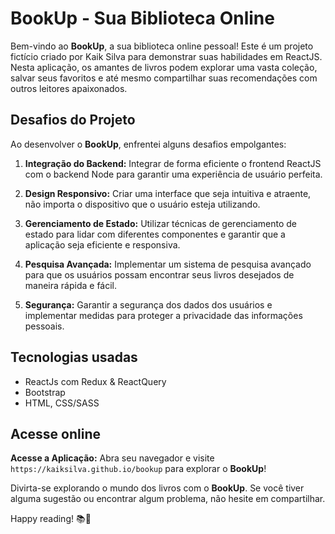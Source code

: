 # BookUp - Sua Biblioteca Online

Bem-vindo ao **BookUp**, a sua biblioteca online pessoal! Este é um projeto fictício criado por Kaik Silva para demonstrar suas habilidades em ReactJS. Nesta aplicação, os amantes de livros podem explorar uma vasta coleção, salvar seus favoritos e até mesmo compartilhar suas recomendações com outros leitores apaixonados.

## Desafios do Projeto

Ao desenvolver o **BookUp**, enfrentei alguns desafios empolgantes:

1. **Integração do Backend:** Integrar de forma eficiente o frontend ReactJS com o backend Node para garantir uma experiência de usuário perfeita.

2. **Design Responsivo:** Criar uma interface que seja intuitiva e atraente, não importa o dispositivo que o usuário esteja utilizando.

3. **Gerenciamento de Estado:** Utilizar técnicas de gerenciamento de estado para lidar com diferentes componentes e garantir que a aplicação seja eficiente e responsiva.

4. **Pesquisa Avançada:** Implementar um sistema de pesquisa avançado para que os usuários possam encontrar seus livros desejados de maneira rápida e fácil.

5. **Segurança:** Garantir a segurança dos dados dos usuários e implementar medidas para proteger a privacidade das informações pessoais.

## Tecnologias usadas

- ReactJs com Redux & ReactQuery    
- Bootstrap
- HTML, CSS/SASS

## Acesse online

**Acesse a Aplicação:**
   Abra seu navegador e visite `https://kaiksilva.github.io/bookup` para explorar o **BookUp**!

Divirta-se explorando o mundo dos livros com o **BookUp**. Se você tiver alguma sugestão ou encontrar algum problema, não hesite em compartilhar.

Happy reading! 📚🚀
